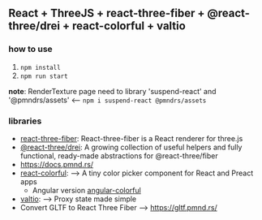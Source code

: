 ## React + ThreeJS + react-three-fiber + @react-three/drei + react-colorful + valtio

### how to use

1. `npm install`
2. `npm run start`

**note**: RenderTexture page need to library 'suspend-react' and '@pmndrs/assets'  <--  `npm i suspend-react @pmndrs/assets`

### libraries

- [react-three-fiber](https://docs.pmnd.rs/react-three-fiber/getting-started/introduction): React-three-fiber is a React renderer for three.js
- [@react-three/drei](https://github.com/pmndrs/drei): A growing collection of useful helpers and fully functional, ready-made abstractions for @react-three/fiber
- https://docs.pmnd.rs/
- [react-colorful](https://omgovich.github.io/react-colorful/): --> A tiny color picker component for React and Preact apps
  - Angular version [angular-colorful](https://github.com/ngx-eco/angular-colorful)
- [valtio](https://valtio.pmnd.rs/):  --> Proxy state made simple
- Convert GLTF to React Three Fiber  -->  https://gltf.pmnd.rs/

